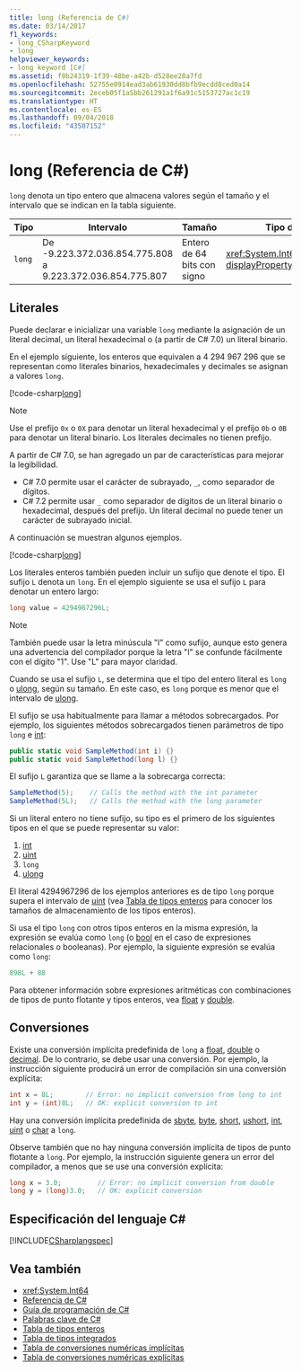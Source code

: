 ```yaml
---
title: long (Referencia de C#)
ms.date: 03/14/2017
f1_keywords:
- long_CSharpKeyword
- long
helpviewer_keywords:
- long keyword [C#]
ms.assetid: f9b24319-1f39-48be-a42b-d528ee28a7fd
ms.openlocfilehash: 52755e0914ead3ab61930dd8bfb9ecdd8ced0a14
ms.sourcegitcommit: 2eceb05f1a5bb261291a1f6a91c5153727ac1c19
ms.translationtype: HT
ms.contentlocale: es-ES
ms.lasthandoff: 09/04/2018
ms.locfileid: "43507152"
---
```

# <a name="long-c-reference"></a>long (Referencia de C#)

`long` denota un tipo entero que almacena valores según el tamaño y el intervalo que se indican en la tabla siguiente.  
  
|Tipo|Intervalo|Tamaño|Tipo de .NET|  
|----------|-----------|----------|-------------------------|  
|`long`|De -9.223.372.036.854.775.808 a 9.223.372.036.854.775.807|Entero de 64 bits con signo|<xref:System.Int64?displayProperty=nameWithType>|  
  
## <a name="literals"></a>Literales 

Puede declarar e inicializar una variable `long` mediante la asignación de un literal decimal, un literal hexadecimal o (a partir de C# 7.0) un literal binario. 

En el ejemplo siguiente, los enteros que equivalen a 4 294 967 296 que se representan como literales binarios, hexadecimales y decimales se asignan a valores `long`.  
  
[!code-csharp[long](../../../../samples/snippets/csharp/language-reference/keywords/numeric-literals.cs#Long)]  

> [!NOTE] 
> Use el prefijo `0x` o `0X` para denotar un literal hexadecimal y el prefijo `0b` o `0B` para denotar un literal binario. Los literales decimales no tienen prefijo. 

A partir de C# 7.0, se han agregado un par de características para mejorar la legibilidad. 
 - C# 7.0 permite usar el carácter de subrayado, `_`, como separador de dígitos.
 - C# 7.2 permite usar `_` como separador de dígitos de un literal binario o hexadecimal, después del prefijo. Un literal decimal no puede tener un carácter de subrayado inicial.

A continuación se muestran algunos ejemplos.

[!code-csharp[long](../../../../samples/snippets/csharp/language-reference/keywords/numeric-literals.cs#LongS)]  
 
 Los literales enteros también pueden incluir un sufijo que denote el tipo. El sufijo `L` denota un `long`. En el ejemplo siguiente se usa el sufijo `L` para denotar un entero largo:
 
```csharp
long value = 4294967296L;  
```  

> [!NOTE]
>  También puede usar la letra minúscula "l" como sufijo, aunque esto genera una advertencia del compilador porque la letra "l" se confunde fácilmente con el dígito "1". Use "L" para mayor claridad.  
  
 Cuando se usa el sufijo `L`, se determina que el tipo del entero literal es `long` o [ulong](../../../csharp/language-reference/keywords/ulong.md), según su tamaño. En este caso, es `long` porque es menor que el intervalo de [ulong](../../../csharp/language-reference/keywords/ulong.md).  
  
 El sufijo se usa habitualmente para llamar a métodos sobrecargados. Por ejemplo, los siguientes métodos sobrecargados tienen parámetros de tipo `long` e [int](../../../csharp/language-reference/keywords/int.md):  
  
```csharp
public static void SampleMethod(int i) {}  
public static void SampleMethod(long l) {}  
```  
  
 El sufijo `L` garantiza que se llame a la sobrecarga correcta:  
  
```csharp  
SampleMethod(5);    // Calls the method with the int parameter  
SampleMethod(5L);   // Calls the method with the long parameter  
```  
Si un literal entero no tiene sufijo, su tipo es el primero de los siguientes tipos en el que se puede representar su valor: 

1. [int](int.md)
2. [uint](../../../csharp/language-reference/keywords/uint.md)
3. `long`
4. [ulong](../../../csharp/language-reference/keywords/ulong.md) 

El literal 4294967296 de los ejemplos anteriores es de tipo `long` porque supera el intervalo de [uint](../../../csharp/language-reference/keywords/uint.md) (vea [Tabla de tipos enteros](../../../csharp/language-reference/keywords/integral-types-table.md) para conocer los tamaños de almacenamiento de los tipos enteros).  
  
 Si usa el tipo `long` con otros tipos enteros en la misma expresión, la expresión se evalúa como `long` (o [bool](../../../csharp/language-reference/keywords/bool.md) en el caso de expresiones relacionales o booleanas). Por ejemplo, la siguiente expresión se evalúa como `long`:  
  
```csharp  
898L + 88  
```  
  
 Para obtener información sobre expresiones aritméticas con combinaciones de tipos de punto flotante y tipos enteros, vea [float](../../../csharp/language-reference/keywords/float.md) y [double](../../../csharp/language-reference/keywords/double.md).  
  
## <a name="conversions"></a>Conversiones  
 Existe una conversión implícita predefinida de `long` a [float](../../../csharp/language-reference/keywords/float.md), [double](../../../csharp/language-reference/keywords/double.md) o [decimal](../../../csharp/language-reference/keywords/decimal.md). De lo contrario, se debe usar una conversión. Por ejemplo, la instrucción siguiente producirá un error de compilación sin una conversión explícita:  
  
```csharp  
int x = 8L;        // Error: no implicit conversion from long to int  
int y = (int)8L;   // OK: explicit conversion to int  
```  
  
 Hay una conversión implícita predefinida de [sbyte](../../../csharp/language-reference/keywords/sbyte.md), [byte](../../../csharp/language-reference/keywords/byte.md), [short](../../../csharp/language-reference/keywords/short.md), [ushort](../../../csharp/language-reference/keywords/ushort.md), [int](../../../csharp/language-reference/keywords/int.md), [uint](../../../csharp/language-reference/keywords/uint.md) o [char](../../../csharp/language-reference/keywords/char.md) a `long`.  
  
 Observe también que no hay ninguna conversión implícita de tipos de punto flotante a `long`. Por ejemplo, la instrucción siguiente genera un error del compilador, a menos que se use una conversión explícita:  
  
```csharp  
long x = 3.0;         // Error: no implicit conversion from double  
long y = (long)3.0;   // OK: explicit conversion  
```  
  
## <a name="c-language-specification"></a>Especificación del lenguaje C#  
 [!INCLUDE[CSharplangspec](~/includes/csharplangspec-md.md)]  
  
## <a name="see-also"></a>Vea también

- <xref:System.Int64>  
- [Referencia de C#](../../../csharp/language-reference/index.md)  
- [Guía de programación de C#](../../../csharp/programming-guide/index.md)  
- [Palabras clave de C#](../../../csharp/language-reference/keywords/index.md)  
- [Tabla de tipos enteros](../../../csharp/language-reference/keywords/integral-types-table.md)  
- [Tabla de tipos integrados](../../../csharp/language-reference/keywords/built-in-types-table.md)  
- [Tabla de conversiones numéricas implícitas](../../../csharp/language-reference/keywords/implicit-numeric-conversions-table.md)  
- [Tabla de conversiones numéricas explícitas](../../../csharp/language-reference/keywords/explicit-numeric-conversions-table.md)

